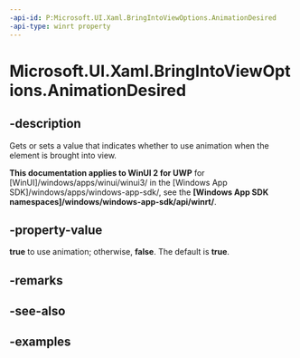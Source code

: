 ```yaml
---
-api-id: P:Microsoft.UI.Xaml.BringIntoViewOptions.AnimationDesired
-api-type: winrt property
---
```


<!-- Property syntax.
public bool AnimationDesired { get;  set; }
-->

# Microsoft.UI.Xaml.BringIntoViewOptions.AnimationDesired

## -description
Gets or sets a value that indicates whether to use animation when the element is brought into view.

**This documentation applies to WinUI 2 for UWP** for [WinUI]/windows/apps/winui/winui3/ in the [Windows App SDK]/windows/apps/windows-app-sdk/, see the **[Windows App SDK namespaces]/windows/windows-app-sdk/api/winrt/**.

## -property-value
**true** to use animation; otherwise, **false**. The default is **true**.

## -remarks

## -see-also


## -examples


